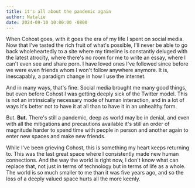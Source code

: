 ```yaml
---
title: it's all about the pandemic again
author: Natalie
date: 2024-09-10 10:00:00 -0800
---
```


When Cohost goes, with it goes the era of my life I spent on social media. Now that I've tasted the rich fruit of what's possible, I'll never be able to go back wholeheartedly to a site where my timeline is constantly deluged with the latest atrocity, where there's no room for me to write an essay, where I can't even see and share porn. I have loved ones I've followed since before we were even friends whom I won't follow anywhere anymore. It is, inescapably, a paradigm change in how I use the internet.

And in many ways, that's fine. Social media brought me many good things, but even before Cohost I was getting deeply sick of the Twitter model. This is not an intrinsically necessary mode of human interaction, and in a lot of ways it's better not to have it at all than to have it in an unhealthy form.

But. **But.** There's still a pandemic, deep as world may be in denial, and even with all the mitigations and precautions available it's still an order of magnitude harder to spend time with people in person and another again to enter new spaces and make new friends. 

While I've been grieving Cohost, this is something my heart keeps returning to. This was the last great space where I consistently made new human connections. And the way the world is right now, I don't know what can replace that, not just in terms of technology but in terms of life as a whole. The world is so much smaller to me than it was five years ago, and so the loss of a deeply valued space hurts all the more keenly.
